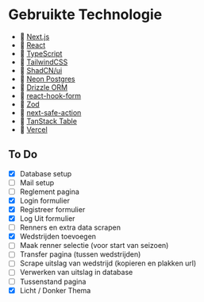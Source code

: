 # Gebruikte Technologie

-   🔗  [Next.js](https://nextjs.org/)
-   🔗  [React](https://react.dev/)
-   🔗  [TypeScript](https://www.typescriptlang.org/)
-   🔗  [TailwindCSS](https://tailwindcss.com/)
-   🔗  [ShadCN/ui](https://ui.shadcn.com/)
-   🔗  [Neon Postgres](https://fyi.neon.tech/davegray)
-   🔗  [Drizzle ORM](https://orm.drizzle.team/)
-   🔗  [react-hook-form](https://react-hook-form.com/)
-   🔗  [Zod](https://zod.dev/)
-   🔗  [next-safe-action](https://next-safe-action.dev/)
-   🔗  [TanStack Table](https://tanstack.com/table/latest)
-   🔗  [Vercel](https://vercel.com/home)

## To Do
- [X] Database setup 
- [ ] Mail setup
- [ ] Reglement pagina
- [X] Login formulier
- [X] Registreer formulier
- [X] Log Uit formulier
- [ ] Renners en extra data scrapen
- [X] Wedstrijden toevoegen
- [ ] Maak renner selectie (voor start van seizoen)
- [ ] Transfer pagina (tussen wedstrijden)
- [ ] Scrape uitslag van wedstrijd (kopieren en plakken url)
- [ ] Verwerken van uitslag in database
- [ ] Tussenstand pagina
- [X] Licht / Donker Thema